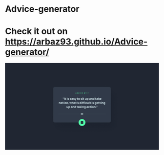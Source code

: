 # Advice-generator
# Check it out on https://arbaz93.github.io/Advice-generator/
![Advice Generator](./images/desktop-design.jpg)

